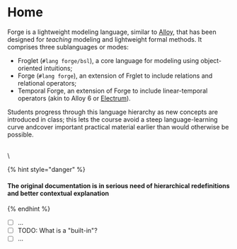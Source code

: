 # Home

Forge is a lightweight modeling language, similar to [Alloy](https://alloytools.org), that has been designed for _teaching_ modeling and lightweight formal methods. It comprises three sublanguages or modes:

* Froglet (`#lang forge/bsl`), a core language for modeling using object-oriented intuitions;
* Forge (`#lang forge`), an extension of Frglet to include relations and relational operators;
* Temporal Forge, an extension of Forge to include linear-temporal operators (akin to Alloy 6 or [Electrum](https://github.com/haslab/Electrum)).

Students progress through this language hierarchy as new concepts are introduced in class; this lets the course avoid a steep language-learning curve andcover important practical material earlier than would otherwise be possible.

\
\


{% hint style="danger" %}
#### The original documentation is in serious need of hierarchical redefinitions and better contextual explanation
{% endhint %}

* [ ] ...
* [ ] TODO: What is a "built-in"?
* [ ] ...

~~~~
